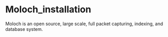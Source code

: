 # Moloch_installation
Moloch is an open source, large scale, full packet capturing, indexing, and database system.
